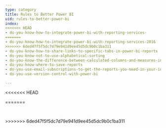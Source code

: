 ```yaml
---
type: category
title: Rules to Better Power BI
uid: rules-to-better-power-bi
index:
<<<<<<< HEAD
- do-you-know-how-to-integrate-power-bi-with-reporting-services-
=======
- do-you-know-how-to-integrate-power-bi-with-reporting-services-2016
>>>>>>> 6ded47f5f5dc7d79e941d9ee45d5dc9b0c1ba311
- do-you-know-how-to-share-links-to-specific-tabs-in-power-bi-reports
- do-you-know-not-to-use-alphabetical-sorting
- do-you-know-the-difference-between-calculated-columns-and-measures-in-power-bi
- do-you-know-where-to-save-reports
- do-you-use-email-subscriptions-to-get-the-reports-you-need-in-your-inbox
- do-you-use-version-control-with-power-bi

---
```

<<<<<<< HEAD

=======
<p>​​</p>
>>>>>>> 6ded47f5f5dc7d79e941d9ee45d5dc9b0c1ba311


